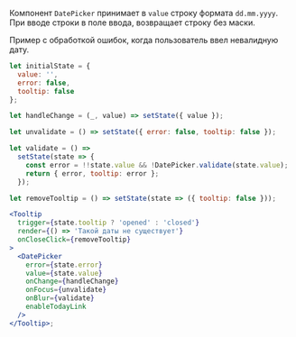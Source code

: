 Компонент `DatePicker` принимает в `value` строку формата `dd.mm.yyyy`.
При вводе строки в поле ввода, возвращает строку без маски.

Пример с обработкой ошибок, когда пользователь ввел невалидную дату.

```jsx
let initialState = {
  value: '',
  error: false,
  tooltip: false
};

let handleChange = (_, value) => setState({ value });

let unvalidate = () => setState({ error: false, tooltip: false });

let validate = () =>
  setState(state => {
    const error = !!state.value && !DatePicker.validate(state.value);
    return { error, tooltip: error };
  });

let removeTooltip = () => setState(state => ({ tooltip: false }));

<Tooltip
  trigger={state.tooltip ? 'opened' : 'closed'}
  render={() => 'Такой даты не существует'}
  onCloseClick={removeTooltip}
>
  <DatePicker
    error={state.error}
    value={state.value}
    onChange={handleChange}
    onFocus={unvalidate}
    onBlur={validate}
    enableTodayLink
  />
</Tooltip>;
```
